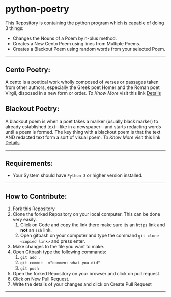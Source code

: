 # python-poetry
This Repository is containing the python program which is capable of doing 3 things:
- Changes the Nouns of a Poem by n-plus method.
- Creates a New Cento Poem using lines from Multiple Poems.
- Creates a Blackout Poem using random words from your selected Poem.
-----------------------------------------------------------
## Cento Poetry:
A cento is a poetical work wholly composed of verses or passages taken from other authors, especially the Greek poet Homer and the Roman poet Virgil, disposed in a new form or order. _To Know More_ visit this link [Details](https://en.wikipedia.org/wiki/Cento_(poetry))

## Blackout Poetry:
A blackout poem is when a poet takes a marker (usually black marker) to already established text—like in a newspaper—and starts redacting words until a poem is formed. The key thing with a blackout poem is that the text AND redacted text form a sort of visual poem. _To Know More_ visit this link [Details](https://www.teachkidsart.net/the-art-of-blackout-poetry/#:~:text=Blackout%20Poetry%20is%20a%20form,words%20you%20don't%20want.)

--------------------------------------------------------------
## Requirements:
- Your System should have `Python 3` or higher version installed.
--------------------------------------------------------------
## How to Contribute:
1) Fork this Repository
2) Clone the forked Repository on your local computer. This can be done very easily. 
    1) Click on Code and copy the link there make sure its an `https` link and **not** an `ssh` link.
    2) Open gitbash on your computer and type the command `git clone <copied link>` and press enter.
3) Make changes to the file you want to make. 
4) Open Gitbash type the following commands:
    1) `git add .`
    2) `git commit -m"comment what you did"`
    3) `git push`
5) Open the forked Repository on your browser and click on pull request
6) Click on New Pull Request.
7) Write the details of your changes and click on Create Pull Request
-----------------------------------------------------------------